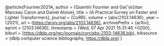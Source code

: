 @article{Fournier2021A,
  author    = {Quentin Fournier and
               Ga{\'{e}}tan Marceau Caron and
               Daniel Aloise},
  title     = {A Practical Survey on Faster and Lighter Transformers},
  journal   = {CoRR},
  volume    = {abs/2103.14636},
  year      = {2021},
  url       = {https://arxiv.org/abs/2103.14636},
  archivePrefix = {arXiv},
  eprint    = {2103.14636},
  timestamp = {Wed, 07 Apr 2021 15:31:46 +0200},
  biburl    = {https://dblp.org/rec/journals/corr/abs-2103-14636.bib},
  bibsource = {dblp computer science bibliography, https://dblp.org}
}